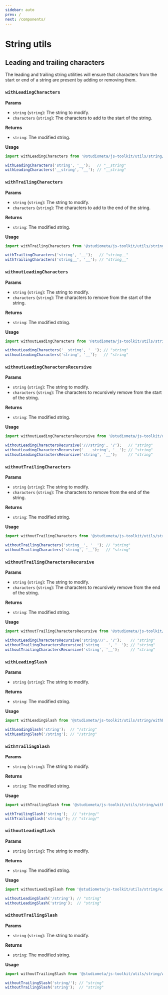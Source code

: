 ```yaml
---
sidebar: auto
prev: /
next: /components/
---
```


# String utils

## Leading and trailing characters

The leading and trailing string utilities will ensure that characters from the start or end of a string are present by adding or removing them.

### `withLeadingCharacters`

**Params**
- `string` (`string`): The string to modify.
- `characters` (`string`): The characters to add to the start of the string.

**Returns**
- `string`: The modified string.

**Usage**
```js
import withLeadingCharacters from '@studiometa/js-toolkit/utils/string/withLeadingCharacters.js';

withLeadingCharacters('string', '__');   // "__string"
withLeadingCharacters('__string', '__'); // "__string"
```

### `withTrailingCharacters`

**Params**
- `string` (`string`): The string to modify.
- `characters` (`string`): The characters to add to the end of the string.

**Returns**
- `string`: The modified string.

**Usage**
```js
import withTrailingCharacters from '@studiometa/js-toolkit/utils/string/withTrailingCharacters.js';

withTrailingCharacters('string', '__');   // "string__"
withTrailingCharacters('string__', '__'); // "string__"
```

### `withoutLeadingCharacters`

**Params**
- `string` (`string`): The string to modify.
- `characters` (`string`): The characters to remove from the start of the string.

**Returns**
- `string`: The modified string.

**Usage**
```js
import withoutLeadingCharacters from '@studiometa/js-toolkit/utils/string/withoutLeadingCharacters.js';

withoutLeadingCharacters('__string', '__'); // "string"
withoutLeadingCharacters('string', '__');   // "string"
```

### `withoutLeadingCharactersRecursive`

**Params**
- `string` (`string`): The string to modify.
- `characters` (`string`): The characters to recursively remove from the start of the string.

**Returns**
- `string`: The modified string.

**Usage**
```js
import withoutLeadingCharactersRecursive from '@studiometa/js-toolkit/utils/string/withoutLeadingCharactersRecursive.js';

withoutLeadingCharactersRecursive('///string', '/');   // "string"
withoutLeadingCharactersRecursive('____string', '__'); // "string"
withoutLeadingCharactersRecursive('string', '__');     // "string"
```

### `withoutTrailingCharacters`

**Params**
- `string` (`string`): The string to modify.
- `characters` (`string`): The characters to remove from the end of the string.

**Returns**
- `string`: The modified string.

**Usage**
```js
import withoutTrailingCharacters from '@studiometa/js-toolkit/utils/string/withoutTrailingCharacters.js';

withoutTrailingCharacters('string__', '__'); // "string"
withoutTrailingCharacters('string', '__');   // "string"
```

### `withoutTrailingCharactersRecursive`

**Params**
- `string` (`string`): The string to modify.
- `characters` (`string`): The characters to recursively remove from the end of the string.

**Returns**
- `string`: The modified string.

**Usage**
```js
import withoutTrailingCharactersRecursive from '@studiometa/js-toolkit/utils/string/withoutTrailingCharactersRecursive.js';

withoutLeadingCharactersRecursive('string///', '/');    // "string"
withoutTrailingCharactersRecursive('string____', '__'); // "string"
withoutTrailingCharactersRecursive('string', '__');     // "string"
```

### `withLeadingSlash`

**Params**
- `string` (`string`): The string to modify.

**Returns**
- `string`: The modified string.

**Usage**
```js
import withLeadingSlash from '@studiometa/js-toolkit/utils/string/withLeadingSlash.js';

withLeadingSlash('string');  // "/string"
withLeadingSlash('/string'); // "/string"
```

### `withTrailingSlash`

**Params**
- `string` (`string`): The string to modify.

**Returns**
- `string`: The modified string.

**Usage**
```js
import withTrailingSlash from '@studiometa/js-toolkit/utils/string/withTrailingSlash.js';

withTrailingSlash('string');  // "string/"
withTrailingSlash('string/'); // "string/"
```

### `withoutLeadingSlash`

**Params**
- `string` (`string`): The string to modify.

**Returns**
- `string`: The modified string.

**Usage**
```js
import withoutLeadingSlash from '@studiometa/js-toolkit/utils/string/withoutLeadingSlash.js';

withoutLeadingSlash('/string'); // "string"
withoutLeadingSlash('string');  // "string"
```

### `withoutTrailingSlash`

**Params**
- `string` (`string`): The string to modify.

**Returns**
- `string`: The modified string.

**Usage**
```js
import withoutTrailingSlash from '@studiometa/js-toolkit/utils/string/withoutTrailingSlash.js';

withoutTrailingSlash('string/'); // "string"
withoutTrailingSlash('string');  // "string"
```
